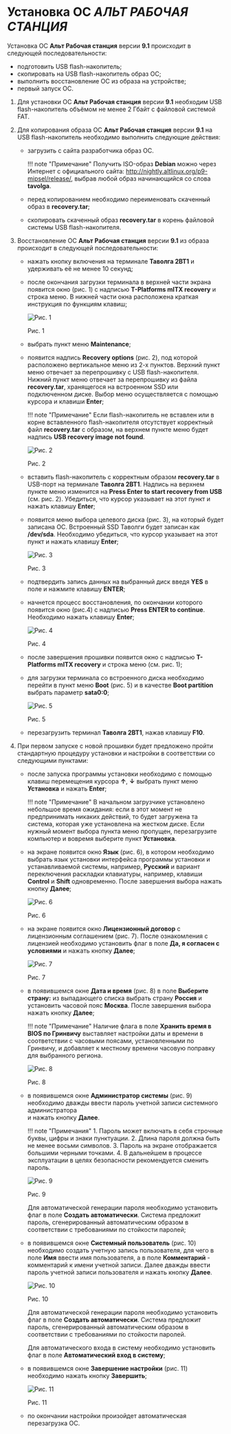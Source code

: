 # Установка ОС *АЛЬТ РАБОЧАЯ СТАНЦИЯ*

Установка ОС **Альт  Рабочая станция** версии **9.1** происходит в следующей последовательности:

- подготовить USB flash-накопитель;
- скопировать на USB flash-накопитель образ ОС;
- выполнить восстановление ОС из образа на устройстве;
- первый запуск ОС.

1. Для установки ОС **Альт  Рабочая станция** версии **9.1** необходим USB flash-накопитель 
объёмом не менее 2 Гбайт с файловой системой FAT.

2.  Для копирования образа ОС **Альт Рабочая станция** версии **9.1** на USB flash-накопитель 
необходимо выполнить следующие действия:

    - загрузить с сайта разработчика образ ОС. 

        !!! note "Примечание"
            Получить ISO-образ **Debian** можно через Интернет с официального сайта: 
            http://nightly.altlinux.org/p9-mipsel/release/, выбрав любой образ 
            начинающийся со слова **tavolga**.

    - перед копированием необходимо переименовать скаченный образ в **recovery.tar**;

    - скопировать скаченный образ **recovery.tar** в корень файловой системы 
        USB flash-накопителя.

3. Восстановление ОС **Альт Рабочая станция** версии **9.1** из образа происходит 
в следующей последовательности:

    - нажать кнопку включения на терминале **Таволга 2ВТ1** и удерживать её не менее 10 секунд;

    - после окончания загрузки терминала в верхней части экрана появится окно (рис. 1) 
        с надписью **T-Platforms mITX recovery** и строка меню. В нижней части окна 
        расположена краткая инструкция по функциям клавиш;

      ![Рис. 1](../../_assets/applications3/pic1.png)
 
      Рис. 1

    - выбрать пункт меню **Maintenance**;

    - появится надпись **Recovery options** (рис. 2), под которой расположено 
        вертикальное меню из 2-х пунктов. Верхний пункт меню отвечает за перепрошивку 
        с USB flash-накопителя. Нижний пункт меню отвечает за перепрошивку из 
        файла **recovery.tar**, хранящегося на встроенном SSD или подключенном диске. 
        Выбор меню осуществляется с помощью курсора и клавиши **Enter**;

        !!! note "Примечание"
            Если flash-накопитель не вставлен или в корне вставленного 
            flash-накопителя отсутствует корректный файл **recovery.tar** с образом, 
            на верхнем пункте меню будет надпись **USB recovery image not found**.

      ![Рис. 2](../../_assets/applications3/pic2.png)

      Рис. 2

    - вставить flash-накопитель с корректным образом **recovery.tar** в USB-порт 
       на терминале **Таволга 2ВТ1**. Надпись на верхнем пункте меню изменится на 
       **Press Enter to start recovery from USB** (см. рис. 2). Убедиться, что курсор 
       указывает на этот пункт и нажать клавишу **Enter**;

    - появится меню выбора целевого диска (рис. 3), на который будет записана ОС. 
       Встроенный SSD Таволги будет записан как **/dev/sda**. Необходимо убедиться, 
       что курсор указывает на этот пункт и нажать клавишу **Enter**;
 
      ![Рис. 3](../../_assets/applications3/pic3.png)

      Рис. 3

    - подтвердить запись данных на выбранный диск введя **YES** в поле и нажмите 
       клавишу **ENTER**;

    - начнется процесс восстановления, по окончании которого появится окно (рис.4) 
       с надписью **Press ENTER to continue**. Необходимо нажать клавишу **Enter**;

      ![Рис. 4](../../_assets/applications3/pic4.png)

      Рис. 4

    - после завершения прошивки появится окно с надписью **T-Platforms mITX recovery** 
        и строка меню (см. рис. 1);

    - для загрузки терминала со встроенного диска необходимо перейти в 
        пункт меню **Boot** (рис. 5) и в качестве **Boot partition** выбрать параметр **sata0:0**;
 
      ![Рис. 5](../../_assets/applications3/pic5.png)

      Рис. 5

    - перезагрузить терминал **Таволга 2ВТ1**, нажав клавишу **F10**.

4. При первом запуске с новой прошивки будет предложено пройти стандартную процедуру 
  установки и настройки в соответствии со следующими пунктами:

    - после запуска программы установки необходимо с помощью клавиш перемещения курсора **↑**, **↓** 
      выбрать пункт меню **Установка** и нажать **Enter**;

        !!! note "Примечание"
            В начальном загрузчике установлено небольшое время ожидания: 
            если в этот момент не предпринимать никаких действий, то будет загружена та 
            система, которая уже установлена на жестком диске. Если нужный момент выбора 
            пункта меню пропущен, перезагрузите компьютер и вовремя выберите пункт **Установка**.

    - на экране появится окно **Язык** (рис. 6), в котором необходимо выбрать 
      язык установки интерфейса программы установки и устанавливаемой системы, 
      например, **Русский** и вариант переключения раскладки клавиатуры, например, 
      клавиши **Control** и **Shift** одновременно. После завершения выбора нажать кнопку **Далее**;

      ![Рис. 6](../../_assets/applications3/pic6.png)

      Рис. 6

    - на экране появится окно **Лицензионный договор** с лицензионным соглашением (рис. 7). 
      После ознакомления с лицензией необходимо установить флаг в поле **Да, я согласен 
      с условиями** и нажать кнопку **Далее**;
  
      ![Рис. 7](../../_assets/applications3/pic7.png)

      Рис. 7

    - в появившемся окне **Дата и время** (рис. 8) в поле **Выберите страну:** из 
      выпадающего списка выбрать страну **Россия** и установить часовой пояс **Москва**. 
      После завершения выбора нажать кнопку **Далее**;

        !!! note "Примечание"
            Наличие флага в поле **Хранить время в BIOS по Гринвичу** 
            выставляет настройки даты и времени в соответствии с часовыми поясами, 
            установленными по Гринвичу, и добавляет к местному времени часовую поправку 
            для выбранного региона.

      ![Рис. 8](../../_assets/applications3/pic8.png)

      Рис. 8

    - в появившемся окне **Администратор системы** (рис. 9) необходимо 
      дважды ввести пароль учетной записи системного администратора  
      и нажать кнопку **Далее**.
 
        !!! note "Примечания"
            1. Пароль может включать в себя строчные буквы, цифры и знаки пунктуации.
	          2. Длина пароля должна быть не менее восьми символов.
	          3. Пароль на экране отображается большими черными точками.
	          4. В дальнейшем в процессе эксплуатации в целях безопасности рекомендуется сменить пароль.

      ![Рис. 9](../../_assets/applications3/pic9.png)

      Рис. 9

      Для автоматической генерации пароля необходимо установить флаг в 
      поле **Создать автоматически**. Система предложит пароль, сгенерированный 
      автоматическим образом в соответствии с требованиями по стойкости паролей;

    - в появившемся окне **Системный пользователь** (рис. 10) необходимо создать 
      учетную запись пользователя, для чего в поле **Имя** ввести имя пользователя, 
      а в поле **Комментарий** - комментарий к имени учетной записи. 
      Далее дважды ввести пароль учетной записи пользователя  и нажать кнопку **Далее**.

      ![Рис. 10](../../_assets/applications3/pic10.png)

  	  Рис. 10

      Для автоматической генерации пароля необходимо установить флаг в поле 
      **Создать автоматически**. Система предложит пароль, сгенерированный автоматическим 
      образом в соответствии с требованиями по стойкости паролей.

      Для автоматического входа в систему необходимо установить флаг в 
     поле **Автоматический вход в систему**;

  	- в появившемся окне **Завершение настройки** (рис. 11) необходимо нажать кнопку **Завершить**;

      ![Рис. 11](../../_assets/applications3/pic11.png)

      Рис. 11

    - по окончании настройки произойдет автоматическая перезагрузка ОС.
